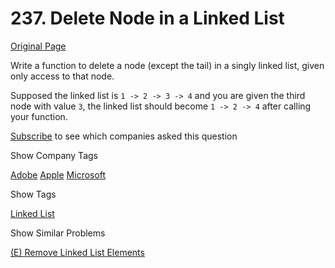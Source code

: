 # 237. Delete Node in a Linked List

[Original Page](https://leetcode.com/problems/delete-node-in-a-linked-list/)

Write a function to delete a node (except the tail) in a singly linked list, given only access to that node.

Supposed the linked list is `1 -> 2 -> 3 -> 4` and you are given the third node with value `3`, the linked list should become `1 -> 2 -> 4` after calling your function.

<div>

[Subscribe](/subscribe/) to see which companies asked this question

</div>

<div>

<div id="company_tags" class="btn btn-xs btn-warning">Show Company Tags</div>

<span class="hidebutton">[Adobe](/company/adobe/) [Apple](/company/apple/) [Microsoft](/company/microsoft/)</span></div>

<div>

<div id="tags" class="btn btn-xs btn-warning">Show Tags</div>

<span class="hidebutton">[Linked List](/tag/linked-list/)</span></div>

<div>

<div id="similar" class="btn btn-xs btn-warning">Show Similar Problems</div>

<span class="hidebutton">[(E) Remove Linked List Elements](/problems/remove-linked-list-elements/)</span></div>